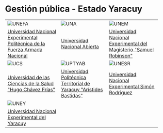 # Gestión pública - Estado Yaracuy

| | | |
|---|---|---|
| ![UNEFA](/images/universidades/unefa.png) | ![UNA](/images/universidades/una.png) | ![UNEM](/images/universidades/unem.png) |
| [Universidad Nacional Experimental Politécnica de la Fuerza Armada Nacional](/docs/yaracuy/universidades/unefa) | [Universidad Nacional Abierta](/docs/yaracuy/universidades/una) | [Universidad Nacional Experimental del Magisterio "Samuel Robinson"](/docs/yaracuy/universidades/unem) |
| ![UCS](/images/universidades/ucs.png) | ![UPTYAB](/images/universidades/uptyab.png) | ![UNESR](/images/universidades/unesr.png) |
| [Universidad de las Ciencias de la Salud "Hugo Chávez Frías"](/docs/yaracuy/universidades/ucs) | [Universidad Politécnica Territorial de Yaracuy "Arístides Bastidas"](/docs/yaracuy/universidades/uptyab) | [Universidad Nacional Experimental Simón Rodríguez](/docs/yaracuy/universidades/unesr) |
| ![UNEY](/images/universidades/uney.png) | |
| [Universidad Nacional Experimental del Yaracuy](/docs/yaracuy/universidades/uney) |
